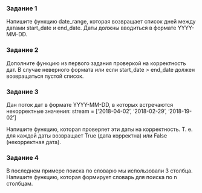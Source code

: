 ### Задание 1

Напишите функцию date_range, которая возвращает список дней между датами start_date и end_date. Даты должны вводиться в формате YYYY-MM-DD.

### Задание 2

Дополните функцию из первого задания проверкой на корректность дат. В случае неверного формата или если start_date > end_date должен возвращаться пустой список.

### Задание 3

Дан поток дат в формате YYYY-MM-DD, в которых встречаются некорректные значения:
stream = [‘2018-04-02’, ‘2018-02-29’, ‘2018-19-02’]

Напишите функцию, которая проверяет эти даты на корректность. Т. е. для каждой даты возвращает True (дата корректна) или False (некорректная дата).

### Задание 4

В последнем примере поиска по словарю мы использовали 3 столбца. Напишите функцию, которая формирует словарь для поиска по n столбцам.